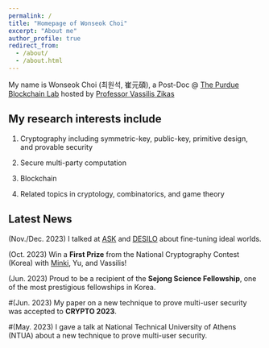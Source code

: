 ```yaml
---
permalink: /
title: "Homepage of Wonseok Choi"
excerpt: "About me"
author_profile: true
redirect_from: 
  - /about/
  - /about.html
---
```


My name is Wonseok Choi (최원석, 崔元碩), a Post-Doc @ [The Purdue Blockchain Lab](https://www.cs.purdue.edu/blockchain/index.html) hosted by [Professor Vassilis Zikas](https://www.cs.purdue.edu/homes/vzikas/)


My research interests include 
------
1. Cryptography including symmetric-key, public-key, primitive design, and provable security

1. Secure multi-party computation

1. Blockchain

1. Related topics in cryptology, combinatorics, and game theory



Latest News
------
(Nov./Dec. 2023) I talked at [ASK](https://askworkshop.github.io/ask2023/) and [DESILO](https://desilo.ai/?lng=en) about fine-tuning ideal worlds. 

(Oct. 2023)	Win a **First Prize** from the National Cryptography Contest (Korea) with [Minki](https://hhanmk.github.io/), Yu, and Vassilis!

(Jun. 2023)	Proud to be a recipient of the **Sejong Science Fellowship**, one of the most prestigious fellowships in Korea.

#(Jun. 2023)	My paper on a new technique to prove multi-user security was accepted to **CRYPTO 2023**.

#(May. 2023)	I gave a talk at National Technical University of Athens (NTUA) about a new technique to prove multi-user security. 


